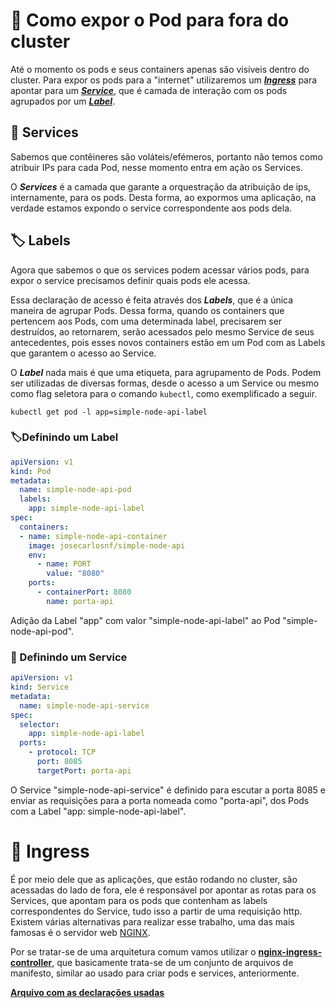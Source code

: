 # :door: Como expor o Pod para fora do cluster

Até o momento os pods e seus containers apenas são visíveis dentro do cluster. Para expor os pods para a "internet" utilizaremos um ***[Ingress](#fastforward-proxy-reverso)*** para apontar para um ***[Service](#buildingconstruction-services)***, que é camada de interação com os pods agrupados por um ***[Label](#label-labels)***.

## :construction: Services

Sabemos que contêineres são voláteis/efémeros, portanto não temos como atribuir IPs para cada Pod, nesse momento entra em ação os Services.

O ***Services*** é a camada que garante a orquestração da atribuição de ips, internamente, para os pods. Desta forma, ao expormos uma aplicação, na verdade estamos expondo o service correspondente aos pods dela.

## :label: Labels

Agora que sabemos o que os services podem acessar vários pods, para expor o service precisamos definir quais pods ele acessa.

Essa declaração de acesso é feita através dos ***Labels***, que é a única maneira de agrupar Pods. Dessa forma, quando os containers que pertencem aos Pods, com uma determinada label, precisarem ser destruídos, ao retornarem, serão acessados pelo mesmo Service de seus antecedentes, pois esses novos containers estão em um Pod com as Labels que garantem o acesso ao Service.

O ***Label*** nada mais é que uma etiqueta, para agrupamento de Pods. Podem ser utilizadas de diversas formas, desde o acesso a um Service ou mesmo como flag seletora para o comando `kubectl`, como exemplificado a seguir.

```
kubectl get pod -l app=simple-node-api-label
```

### :label:Definindo um Label

```yaml
apiVersion: v1
kind: Pod
metadata:
  name: simple-node-api-pod
  labels:
    app: simple-node-api-label
spec:
  containers:
  - name: simple-node-api-container
    image: josecarlosnf/simple-node-api
    env:
      - name: PORT
        value: "8080"
    ports:
      - containerPort: 8080
        name: porta-api
```

Adição da Label "app" com valor "simple-node-api-label" ao Pod "simple-node-api-pod".

### :construction: Definindo um Service
```yaml
apiVersion: v1
kind: Service
metadata:
  name: simple-node-api-service
spec:
  selector:
    app: simple-node-api-label
  ports:
    - protocol: TCP
      port: 8085
      targetPort: porta-api
```

O Service "simple-node-api-service" é definido para escutar a porta 8085 e enviar as requisições para a porta nomeada como "porta-api", dos Pods com a Label "app: simple-node-api-label".

# :flight_arrival: Ingress
É por meio dele que as aplicações, que estão rodando no cluster, são acessadas do lado de fora, ele é responsável por apontar as rotas para os Services, que apontam para os pods que contenham as labels correspondentes do Service, tudo isso a partir de uma requisição http. Existem várias alternativas para realizar esse trabalho, uma das mais famosas é o servidor web [NGINX](https://www.nginx.com/).

Por se tratar-se de uma arquitetura comum vamos utilizar o **[nginx-ingress-controller](https://github.com/kubernetes/ingress-nginx/)**, que basicamente trata-se de um conjunto de arquivos de manifesto, similar ao usado para criar pods e services, anteriormente.

**[Arquivo com as declarações usadas](../yml's/08-Create-Labels-Service.yml)**
